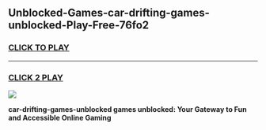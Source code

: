 
## Unblocked-Games-car-drifting-games-unblocked-Play-Free-76fo2
<h3>
<a href="https://premium76.site?title=car-drifting-games-unblocked&ref=10A">CLICK TO PLAY</a></h3>
<hr>

<h3>
<a href="https://premium76.site?title=car-drifting-games-unblocked&ref=10A">CLICK 2 PLAY</a>
  
</h3>

<a href="https://premium76.site?title=car-drifting-games-unblocked&ref=10A"><img src="https://clearcache.store/games.png"></a>


**car-drifting-games-unblocked games unblocked: Your Gateway to Fun and Accessible Online Gaming**
